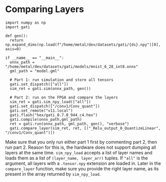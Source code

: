 # Comparing Layers

```
import numpy as np
import gati

def gen():
  return np.expand_dims(np.load(f"/home/metal/dev/datasets/gati/{ds}.npy")[0], axis=0)

if __name__ == "__main__":
  onnx_path = "/home/metal/dev/datasets/gati/models/mnist_6_28_int8.onnx"
  gml_path = "model.gml"

  # Part 1: run simulation and store all tensors
  gati.set_dispatch(["all"])
  sim_ret = gati.sim(onnx_path, gen())

  # Part 2: run on the FPGA and compare the layers
  sim_ret = gati.sim_npy_load(["all"])
  gati.set_dispatch(["/conv1/Conv_quant"])
  gati.set_remote("v11.local")
  gati.flash("hex/gati_0.7.0_944_c4.hex")
  gati.compile(onnx_path,gml_path)
  ret = gati.run(onnx_path, gml_path, gen(), "verbose")
  gati.compare_layer(sim_ret, ret, [("_Relu_output_0_QuantizeLinear", "/conv1/Conv_quant")])
```

Make sure that you only run either part 1 first by commenting part 2, then run
part 2. Reason for this is, the hardware does not support dumping all layers
at the same time. `sim_npy_load` accepts a list of layer names and loads them
as a list of `(layer_name, layer_arr)` tuples. If `"all"` is the argument, all
layers with a `.tensor.npy` extension are loaded in. Later in the
`compare_layer` function, make sure you provide the right layer name, as its 
present in the array returned by `sim_npy_load`.
